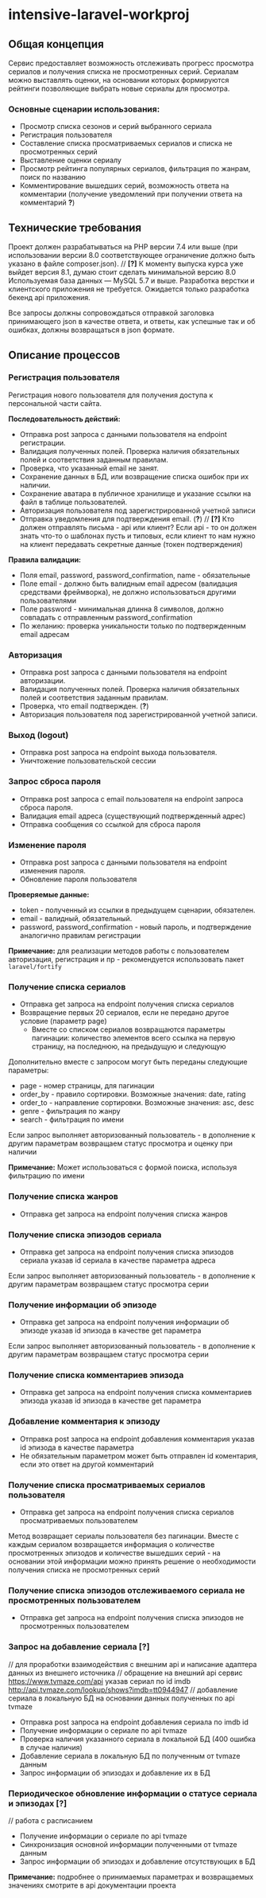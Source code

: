 # intensive-laravel-workproj

## Общая концепция

Сервис предоставляет возможность отслеживать прогресс просмотра сериалов и получения списка не просмотренных серий.
Сериалам можно выставлять оценки, на основании которых формируются рейтинги позволяющие выбрать новые сериалы для просмотра.

### Основные сценарии использования:

- Просмотр списка сезонов и серий выбранного сериала
- Регистрация пользователя
- Составление списка просматриваемых сериалов и списка не просмотренных серий
- Выставление оценки сериалу
- Просмотр рейтинга популярных сериалов, фильтрация по жанрам, поиск по названию
- Комментирование вышедших серий, возможность ответа на комментарии (получение уведомлений при получении ответа на комментарий **?**)

## Технические требования

Проект должен разрабатываться на PHP версии 7.4 или выше
(при использовании версии 8.0 соответствующее ограничение должно быть указано в файле composer.json). // **[?]** К моменту выпуска курса уже выйдет версия 8.1, думаю стоит сделать минимальной версию 8.0
Используемая база данных — MySQL 5.7 и выше.
Разработка верстки и клиентского приложения не требуется. Ожидается только разработка бекенд api приложения.

Все запросы должны сопровождаться отправкой заголовка принимающего json в качестве ответа,
и ответы, как успешные так и об ошибках, должны возвращаться в json формате.

## Описание процессов

### Регистрация пользователя

Регистрация нового пользователя для получения доступа к персональной части сайта.

**Последовательность действий:**

* Отправка post запроса с данными пользователя на endpoint регистрации.
* Валидация полученных полей. Проверка наличия обязательных полей и соответствия заданным правилам.
* Проверка, что указанный email не занят.
* Сохранение данных в БД, или возвращение списка ошибок при их наличии.
* Сохранение аватара в публичное хранилище и указание ссылки на файл в таблице пользователей.
* Авторизация пользователя под зарегистрированной учетной записи
* Отправка уведомления для подтверждения email. (**?**)
// **[?]** Кто должен отправлять письма - api или клиент? Если api - то он должен знать что-то о шаблонах пусть и типовых,
  если клиент то нам нужно на клиент передавать секретные данные (токен подтверждения)

**Правила валидации:**

* Поля email, password, password_confirmation, name - обязательные
* Поле email - должно быть валидным email адресом (валидация средствами фреймворка), не должно использоваться другими пользователями
* Поле password - минимальная длинна 8 символов, должно совпадать с отправленным password_confirmation
* По желанию: проверка уникальности только по подтвержденным email адресам

### Авторизация

* Отправка post запроса с данными пользователя на endpoint авторизации.
* Валидация полученных полей. Проверка наличия обязательных полей и соответствия заданным правилам.
* Проверка, что email подтвержден. (**?**)
* Авторизация пользователя под зарегистрированной учетной записи.

### Выход (logout)

* Отправка post запроса на endpoint выхода пользователя.
* Уничтожение пользовательской сессии

### Запрос сброса пароля

* Отправка post запроса с email пользователя на endpoint запроса сброса пароля.
* Валидация email адреса (существующий подтвержденный адрес)
* Отправка сообщения со ссылкой для сброса пароля

### Изменение пароля

* Отправка post запроса с данными пользователя на endpoint изменения пароля.
* Обновление пароля пользователя

**Проверяемые данные:**

* token - полученный из ссылки в предыдущем сценарии, обязателен.
* email - валидный, обязательный.
* password, password_confirmation - новый пароль, и подтверждение аналогично правилам регистрации

**Примечание:** для реализации методов работы с пользователем авторизация, регистрация и пр -
рекомендуется использовать пакет `laravel/fortify`

### Получение списка сериалов

* Отправка get запроса на endpoint получения списка сериалов
* Возвращение первых 20 сериалов, если не передано другое условие (параметр page)
  * Вместе со списком сериалов возвращаются параметры пагинации:
    количество элементов всего ссылка на первую страницу, на последнюю, на предыдущую и следующую

Дополнительно вместе с запросом могут быть переданы следующие параметры:
* page - номер страницы, для пагинации
* order_by - правило сортировки. Возможные значения: date, rating
* order_to - направление сортировки. Возможные значения: asc, desc
* genre - фильтрация по жанру
* search - фильтрация по имени

Если запрос выполняет авторизованный пользователь -
в дополнение к другим параметрам возвращаем статус просмотра и оценку при наличии

**Примечание:** Может использоваться с формой поиска, используя фильтрацию по имени

### Получение списка жанров

* Отправка get запроса на endpoint получения списка жанров

### Получение списка эпизодов сериала

* Отправка get запроса на endpoint получения списка эпизодов сериала указав id сериала в качестве параметра адреса

Если запрос выполняет авторизованный пользователь -
в дополнение к другим параметрам возвращаем статус просмотра серии

### Получение информации об эпизоде

* Отправка get запроса на endpoint получения информации об эпизоде указав id эпизода в качестве get параметра

Если запрос выполняет авторизованный пользователь -
в дополнение к другим параметрам возвращаем статус просмотра серии

### Получение списка комментариев эпизода

* Отправка get запроса на endpoint получения списка комментариев эпизода указав id эпизода в качестве get параметра

### Добавление комментария к эпизоду

* Отправка post запроса на endpoint добавления комментария указав id эпизода в качестве параметра
* Не обязательным параметром может быть отправлен id коментария, если это ответ на другой комментарий

### Получение списка просматриваемых сериалов пользователя

* Отправка get запроса на endpoint получения списка сериалов просматриваемых пользователем

Метод возвращает сериалы пользователя без пагинации.
Вместе с каждым сериалом возвращается информация о количестве просмотренных эпизодов и количестве вышедших серий -
на основании этой информации можно принять решение о необходимости получения списка не просмотренных серий

### Получение списка эпизодов отслеживаемого сериала не просмотренных пользователем

* Отправка get запроса на endpoint получения списка эпизодов не просмотренных пользователем

### Запрос на добавление сериала **[?]**

// для проработки взаимодействия с внешним api и написание адаптера данных из внешнего источника
// обращение на внешний api сервис https://www.tvmaze.com/api указав сериал по id imdb http://api.tvmaze.com/lookup/shows?imdb=tt0944947
// добавление сериала в локальную БД на основании данных полученных по api tvmaze

* Отправка post запроса на endpoint добавления сериала по imdb id
* Получение информации о сериале по api tvmaze
* Проверка наличия указанного сериала в локальной БД (400 ошибка в случае наличия)
* Добавление сериала в локальную БД по полученным от tvmaze данным
* Запрос информации об эпизодах и добавление их в БД

### Периодическое обновление информации о статусе сериала и эпизодах **[?]**

// работа с расписанием

* Получение информации о сериале по api tvmaze
* Синхронизация основной информации полученными от tvmaze данным
* Запрос информации об эпизодах и добавление отсутствующих в БД

**Примечание:** подробнее о принимаемых параметрах и возвращаемых значениях смотрите в api документации проекта
